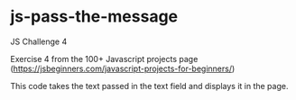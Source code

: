 # js-pass-the-message
JS Challenge 4

Exercise 4 from the 100+ Javascript projects page (https://jsbeginners.com/javascript-projects-for-beginners/)

This code takes the text passed in the text field and displays it in the page.
